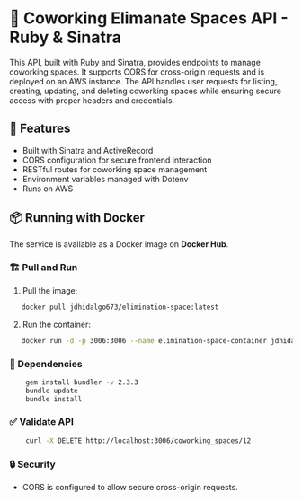 # 🏢 Coworking Elimanate Spaces API - Ruby & Sinatra

This API, built with Ruby and Sinatra, provides endpoints to manage coworking spaces. It supports CORS for cross-origin requests and is deployed on an AWS instance. The API handles user requests for listing, creating, updating, and deleting coworking spaces while ensuring secure access with proper headers and credentials.

## 🚀 Features

- Built with Sinatra and ActiveRecord
- CORS configuration for secure frontend interaction
- RESTful routes for coworking space management
- Environment variables managed with Dotenv
- Runs on AWS

## 📦 Running with Docker

The service is available as a Docker image on **Docker Hub**.

### 🏗️ Pull and Run

1. Pull the image:
```sh
   docker pull jdhidalgo673/elimination-space:latest
```

2. Run the container:
```sh
   docker run -d -p 3006:3006 --name elimination-space-container jdhidalgo673/elimination-space:latest
```

### 📜 Dependencies

```sh
    gem install bundler -v 2.3.3
    bundle update
    bundle install
```

###  ✅ Validate API
```bash
    curl -X DELETE http://localhost:3006/coworking_spaces/12
```

###  🔒 Security

- CORS is configured to allow secure cross-origin requests.
